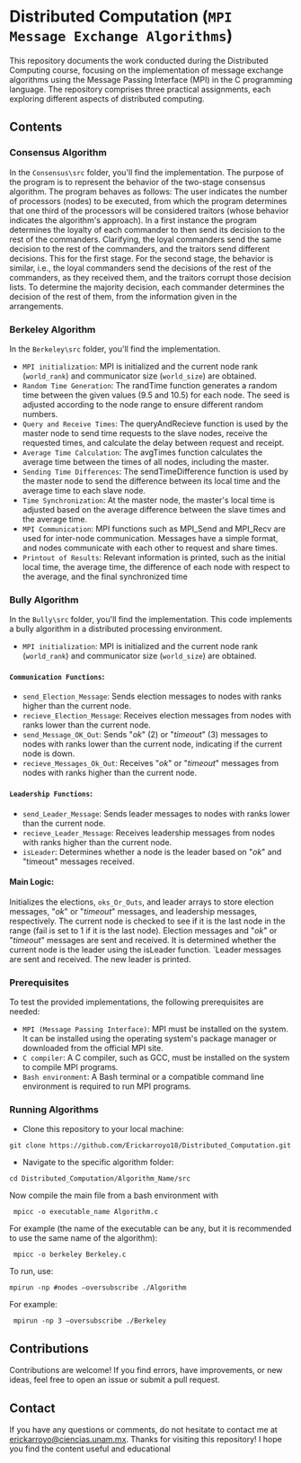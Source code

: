 # Distributed Computation (`MPI Message Exchange Algorithms`)
This repository documents the work conducted during the Distributed Computing course, focusing on the implementation of message exchange algorithms using the Message Passing Interface (MPI) in the C programming language. The repository comprises three practical assignments, each exploring different aspects of distributed computing.
## Contents
### Consensus Algorithm
In the `Consensus\src` folder, you'll find the implementation. The purpose of the program is to represent the behavior of the two-stage consensus algorithm. The program behaves as follows: The user indicates the number of processors (nodes) to be executed, from which the program determines that one third of the processors will be considered traitors (whose behavior indicates the algorithm's approach). In a first instance the program determines the loyalty of each commander to then send its decision to the rest of the commanders. Clarifying, the loyal commanders send the same decision to the rest of the commanders, and the traitors send different decisions. This for the first stage. For the second stage, the behavior is similar, i.e., the loyal commanders send the decisions of the rest of the commanders, as they received them, and the traitors corrupt those decision lists. To determine the majority decision, each commander determines the decision of the rest of them, from the information given in the arrangements.
### Berkeley Algorithm
In the `Berkeley\src` folder, you'll find the implementation.
* `MPI initialization`:
MPI is initialized and the current node rank (`world_rank`) and communicator size (`world_size`) are obtained.
* `Random Time Generation`:
The randTime function generates a random time between the given values (9.5 and 10.5) for each node. The seed is adjusted according to the node range to ensure different random numbers.
* `Query and Receive Times`:
The queryAndRecieve function is used by the master node to send time requests to the slave nodes, receive the requested times, and calculate the delay between request and receipt.
* `Average Time Calculation`:
The avgTimes function calculates the average time between the times of all nodes, including the master.
* `Sending Time Differences`:
The sendTimeDifference function is used by the master node to send the difference between its local time and the average time to each slave node.
* `Time Synchronization`:
At the master node, the master's local time is adjusted based on the average difference between the slave times and the average time.
* `MPI Communication`:
MPI functions such as MPI_Send and MPI_Recv are used for inter-node communication. Messages have a simple format, and nodes communicate with each other to request and share times.
* `Printout of Results`:
Relevant information is printed, such as the initial local time, the average time, the difference of each node with respect to the average, and the final synchronized time
### Bully Algorithm
In the `Bully\src` folder, you'll find the implementation. This code implements a bully algorithm in a distributed processing environment.
* `MPI initialization`:
MPI is initialized and the current node rank (`world_rank`) and communicator size (`world_size`) are obtained.
#### `Communication Functions`:
*   `send_Election_Message`: Sends election messages to nodes with ranks higher than the current node.
* `recieve_Election_Message`: Receives election messages from nodes with ranks lower than the current node.
* `send_Message_OK_Out`: Sends "_ok_" (2) or "_timeout_" (3) messages to nodes with ranks lower than the current node, indicating if the current node is down.
* `recieve_Messages_Ok_Out`: Receives "_ok_" or "_timeout_" messages from nodes with ranks higher than the current node.
#### `Leadership Functions`:
* `send_Leader_Message`: Sends leader messages to nodes with ranks lower than the current node.
* `recieve_Leader_Message`: Receives leadership messages from nodes with ranks higher than the current node.
* `isLeader`: Determines whether a node is the leader based on "_ok_" and "timeout" messages received.
#### Main Logic:
Initializes the elections, `oks_Or_Outs`, and leader arrays to store election messages, "_ok_" or "_timeout_" messages, and leadership messages, respectively.
The current node is checked to see if it is the last node in the range (fail is set to 1 if it is the last node).
Election messages and "_ok_" or "_timeout_" messages are sent and received. It is determined whether the current node is the leader using the isLeader function. `Leader messages are sent and received. The new leader is printed.
### Prerequisites
To test the provided implementations, the following prerequisites are needed:
* `MPI (Message Passing Interface)`:
MPI must be installed on the system. It can be installed using the operating system's package manager or downloaded from the official MPI site.
* `C compiler`:
A C compiler, such as GCC, must be installed on the system to compile MPI programs.
* `Bash environment`:
A Bash terminal or a compatible command line environment is required to run MPI programs.
### Running Algorithms 
* Clone this repository to your local machine:
```
git clone https://github.com/Erickarroyo18/Distributed_Computation.git
```
* Navigate to the specific algorithm folder:
```
cd Distributed_Computation/Algorithm_Name/src
```
Now compile the main file from a bash environment with
```
 mpicc -o executable_name Algorithm.c
```
For example (the name of the executable can be any, but it is recommended to use the same name of the algorithm):
```
 mpicc -o berkeley Berkeley.c
```
To run, use:
```
mpirun -np #nodes –oversubscribe ./Algorithm
```
For example:
```
 mpirun -np 3 –oversubscribe ./Berkeley
```
## Contributions
Contributions are welcome! If you find errors, have improvements, or new ideas, feel free to open an issue or submit a pull request.
## Contact
If you have any questions or comments, do not hesitate to contact me at [erickarroyo@ciencias.unam.mx](erickarroyo@ciencias.unam.mx).
Thanks for visiting this repository! I hope you find the content useful and educational